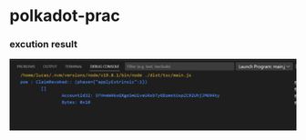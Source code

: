 # polkadot-prac

### excution result
![execution result](https://raw.githubusercontent.com/vfptr/polkadot-prac/main/resources/Screenshot%202023-04-06%20185446.png)
